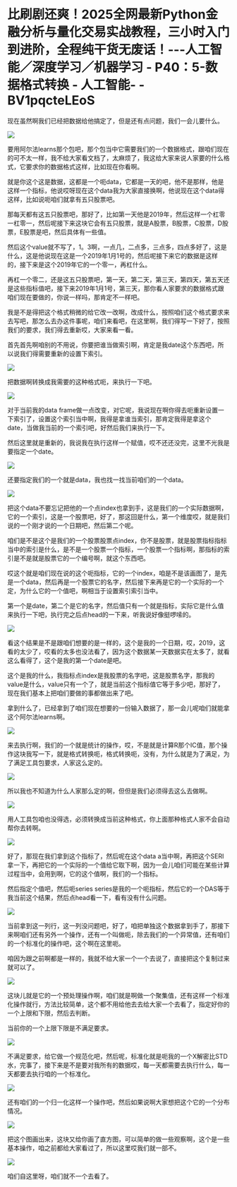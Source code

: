 # 比刷剧还爽！2025全网最新Python金融分析与量化交易实战教程，三小时入门到进阶，全程纯干货无废话！---人工智能／深度学习／机器学习 - P40：5-数据格式转换 - 人工智能- - BV1pqcteLEoS

现在虽然啊我们已经把数据给他搞定了，但是还有点问题，我们一会儿要什么。

![](img/8248cb94bed2871849ecca9c619eeba2_1.png)

要用阿尔法learns那个包吧，那个包当中它需要我们的一个数据格式，跟咱们现在的可不太一样，我不给大家看文档了，太麻烦了，我这给大家来说人家要的什么格式，它要求你的数据格式这样，比如现在你看啊。

就是你这个这是数据，这都是一个呃data，它都是一天的吧，他不是那样，他是这样一个指标，他说哎呀现在这个data我为大家直接换啊，他说现在这个data得这样，比如说呃咱们就拿有五只股票吧。

那每天都有这五只股票吧，那好了，比如第一天他是2019年，然后这样一个杠零一杠零一，然后呢接下来这块它会有五只股票，就是A股票，B股票，C股票，D股票，E股票是吧，然后具体有一些值。

然后这个value就不写了，1。3啊，一点几，二点多，三点多，四点多好了，这是什么，这是他说现在这是一个2019年1月1号的，然后呢接下来它的数据是这样的，接下来是这个2019年它的一个零一，再杠什么。

再杠一个零二，还是这五只股票吧，第一天，第二天，第三天，第四天，第五天还是这些指标值吧，接下来2019年1月1号，第三天，那你看人家要求的数据格式跟咱们现在要做的，你说一样吗，那肯定不一样吧。

我是不是得把这个格式稍微的给它改一改啊，改成什么，按照咱们这个格式要求来去写吧，那怎么去办这件事呢，咱们来看吧，在这里啊，我们得写一下好了，按照我们的要求，我们得去重新哎，大家来看一看。

首先首先啊咱别的不用说，你要把谁当做索引啊，肯定是我date这个东西吧，所以说我们得需要重新的设置下索引。



![](img/8248cb94bed2871849ecca9c619eeba2_3.png)

把数据啊转换成我需要的这种格式呃，来执行一下吧。

![](img/8248cb94bed2871849ecca9c619eeba2_5.png)

对于当前我的data frame做一点改变，对它呢，我说现在啊你得去呃重新设置一下索引了，设置这个索引当中啊，我得是拿谁当索引，那肯定我得是拿这个date，当做我当前的一个索引吧，好然后我们来执行一下。

然后这里就是重新的，我说我在执行这样一个赋值，哎不还还没完，这里不光我是要指定一个date。

![](img/8248cb94bed2871849ecca9c619eeba2_7.png)

还要指定我们的一个就是data，我也找一找当前咱们的一个data。

![](img/8248cb94bed2871849ecca9c619eeba2_9.png)

把这个data不要忘记把他的一个点index也拿到手，这是我们的一个实际数据啊，它的一个索引，这是一个股票吧，好了，那这回是什么，第一个维度哎，就是我们说的一个刚才说的一个日期吧，然后第二个呢。

咱们是不是这个是我们的一个股票股票点index，你不是股票，就是股票指标指标当中的索引是什么，是不是一个股票一个指标，一个股票一个指标啊，那指标的索引是不是就是股票它的一个编号啊，就这个东西吧。

哎这个就是咱们现在说的这个呃指标，它的一个index，咱是不是该画图了，是先是一个data，然后再是一个股票它的名字，然后接下来再是它的一个实际的一个定，为什么它的一个值吧，啊相当于设置索引索引当中。

第一个是date，第二个是它的名字，然后值只有一个就是指标，实际它是什么值来执行一下吧，执行完之后点head的一下来，听我说好像挺啰嗦的。



![](img/8248cb94bed2871849ecca9c619eeba2_11.png)

看这个结果是不是跟咱们想要的是一样的，这个是我的一个日期，哎，2019，这看的太少了，哎看的太多也没法看了，因为这个数据某一天数据实在太多了，就看这么看得了，这个是我的第一个date是吧。

这个是我的什么，我指标点index是我股票的名字吧，这是股票名字，那我的value是什么，value只有一个了，就是当前这个指标值它等于多少吧，那好了，现在我们基本上把咱们要做的事都做出来了吧。

拿到什么了，已经拿到了咱们现在想要的一份输入数据了，那一会儿呢咱们就能拿这个阿尔法learns啊。

![](img/8248cb94bed2871849ecca9c619eeba2_13.png)

来去执行啊，我们的一个就是统计的操作，哎，不是就是计算R那个IC值，那个操作这块我写一下，就是格式转换呃，格式转换呃，没有，为什么就是为了满足，为了满足工具包要求，人家这么定的。



![](img/8248cb94bed2871849ecca9c619eeba2_15.png)

所以我也不知道为什么人家那么定的啊，但但是我们必须得去这么去做啊。

![](img/8248cb94bed2871849ecca9c619eeba2_17.png)

用人工具包咱也没得选，必须转换成当前这种格式，你上面那种格式人家不会自动帮你去转啊。

![](img/8248cb94bed2871849ecca9c619eeba2_19.png)

好了，那现在我们拿到这个指标了，然后呢在这个data a当中啊，再把这个SERI拿一下，再把它的一个实际的一个值给它取下啊，因为一会儿咱们可能在某些计算过程当中，会用到啊，它的这个值啊，我们的一个指标。

然后指定个值吧，然后呃series series是我的一个呃指标，然后它的一个DAS等于我当前这个结果，然后点head看一下，看有没有什么问题。



![](img/8248cb94bed2871849ecca9c619eeba2_21.png)

当前拿到这一列行，这一列没问题吧，好了，咱把单独这个数据拿到手了，那接下来啊咱们还有另外一个操作，还有一个叫做呃，除去我们的一个异常值，还有咱们的一个标准化的操作吧，这个啊在这里呃。

咱因为跟之前啊都是一样的，我就不给大家一个一个去说了，直接把这个复制过来就可以了。

![](img/8248cb94bed2871849ecca9c619eeba2_23.png)

这块儿就是它的一个预处理操作啊，咱们就是啊做一个聚集值，还有这样一个标准化操作就行，方法比较简单，这个都不用给他去去给大家一个去看了，指定好你的一个上限和下限，然后去判断。

当前你的一个上限下限是不满足要求。

![](img/8248cb94bed2871849ecca9c619eeba2_25.png)

不满足要求，给它做一个规范化吧，然后呢，标准化就是呃我的一个X解密比STD水，完事了，接下来是不是要对我所有的数据哎，每一天都需要去执行什么，每一天都要去执行咱的一个标准化。



![](img/8248cb94bed2871849ecca9c619eeba2_27.png)

还有咱们的一个归一化这样一个操作吧，然后如果说啊大家想把这个它的一个分布情况。

![](img/8248cb94bed2871849ecca9c619eeba2_29.png)

把这个图画出来，这块又给你画了直方图，可以简单的做一些观察啊，这个是一些基本操作，咱之前都给大家看过了，所以这里哎我们就一部不。



![](img/8248cb94bed2871849ecca9c619eeba2_31.png)

咱们自这里呀，咱们就不一个去看了。